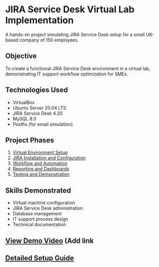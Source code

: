 # JIRA Service Desk Virtual Lab Implementation

A hands-on project simulating JIRA Service Desk setup for a small UK-based company of 150 employees.

## Objective
To create a functional JIRA Service Desk environment in a virtual lab, demonstrating IT support workflow optimization for SMEs.

## Technologies Used
- VirtualBox
- Ubuntu Server 20.04 LTS
- JIRA Service Desk 4.20
- MySQL 8.0
- Postfix (for email simulation)

## Project Phases
1. [Virtual Environment Setup](#setup-guide.md)
2. [JIRA Installation and Configuration](#setup-guide.md)
3. [Workflow and Automation](#workflow-and-automation)
4. [Reporting and Dashboards](#reporting-and-dashboards)
5. [Testing and Demonstration](#testing-and-demonstration)

## Skills Demonstrated
- Virtual machine configuration
- JIRA Service Desk administration
- Database management
- IT support process design
- Technical documentation

## [View Demo Video](#) (Add link

## [Detailed Setup Guide](setup-guide.md)

